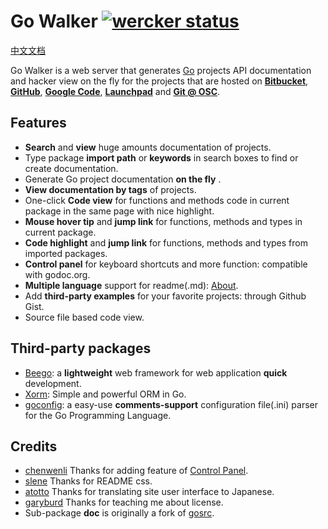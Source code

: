 Go Walker [![wercker status](https://app.wercker.com/status/cd3bece96df89a704e3a1fbdcac7c6da/s/ "wercker status")](https://app.wercker.com/project/bykey/cd3bece96df89a704e3a1fbdcac7c6da)
========
[中文文档](README_ZH.md)

Go Walker is a web server that generates <a target="_blank" href="http://golang.org/">Go</a> projects API documentation and hacker view on the fly for the projects that are hosted on <b><a target="_blank" href="https://bitbucket.org/">Bitbucket</a></b>, <b><a target="_blank" href="https://github.com/">GitHub</a></b>, <b><a target="_blank" href="http://code.google.com/">Google Code</a></b>, <b><a target="_blank" href="https://launchpad.net/">Launchpad</a></b> and <b><a target="_blank" href="http://git.oschina.net/">Git @ OSC</a></b>.

## Features

- **Search** and **view** huge amounts documentation of projects.
- Type package **import path** or **keywords** in search boxes to find or create documentation.
- Generate Go project documentation **on the fly** .
- **View documentation by tags** of projects.
- One-click **Code view** for functions and methods code in current package in the same page with nice highlight.
- **Mouse hover tip** and **jump link** for functions, methods and types in current package.
- **Code highlight** and **jump link** for functions, methods and types from imported packages.
- **Control panel** for keyboard shortcuts and more function: compatible with godoc.org.
- **Multiple language** support for readme(.md): [About](http://gowalker.org/about).
- Add **third-party examples** for your favorite projects: through Github Gist.
- Source file based code view.

## Third-party packages

- [Beego](http://gowalker.org/github.com/astaxie/beego): a **lightweight** web framework for web application **quick** development.
- [Xorm](http://gowalker.org/github.com/lunny/xorm): Simple and powerful ORM in Go.
- [goconfig](https://github.com/Unknwon/goconfig): a easy-use **comments-support** configuration file(.ini) parser for the Go Programming Language.

## Credits

- [chenwenli](http://www.lavachen.cn) Thanks for adding feature of [Control Panel](http://gowalker.org/about#control_panel).
- [slene](https://github.com/slene) Thanks for README css.
- [atotto](https://github.com/atotto) Thanks for translating site user interface to Japanese.
- [garyburd](https://github.com/garyburd) Thanks for teaching me about license.
- Sub-package **doc** is originally a fork of [gosrc](https://github.com/golang/gddo/tree/master/gosrc).
